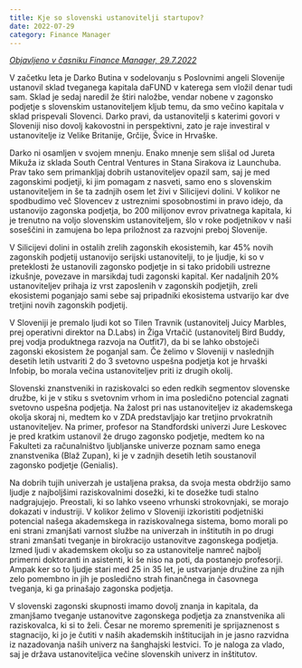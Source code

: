```yaml
---
title: Kje so slovenski ustanovitelji startupov?
date: 2022-07-29
category: Finance Manager
---
```


*[Objavljeno v časniku Finance Manager, 29.7.2022](https://manager.finance.si/9002173/Kje-so-slovenski-ustanovitelji-startupov)*


V začetku leta je Darko Butina v sodelovanju s Poslovnimi angeli Slovenije ustanovil sklad tveganega kapitala daFUND v katerega sem vložil denar tudi sam. Sklad je sedaj naredil že štiri naložbe, vendar nobene v zagonsko podjetje s slovenskim ustanoviteljem kljub temu, da smo večino kapitala v sklad prispevali Slovenci. Darko pravi, da ustanovitelji s katerimi govori v Sloveniji niso dovolj kakovostni in perspektivni, zato je raje investiral v ustanovitelje iz Velike Britanije, Grčije, Švice in Hrvaške.

Darko ni osamljen v svojem mnenju. Enako mnenje sem slišal od Jureta Mikuža iz sklada South Central Ventures in Stana Sirakova iz Launchuba. Prav tako sem primankljaj dobrih ustanoviteljev opazil sam, saj je med zagonskimi podjetji, ki jim pomagam z nasveti, samo eno s slovenskim ustanoviteljem in še ta zadnjih osem let živi v Silicijevi dolini. V kolikor ne spodbudimo več Slovencev z ustreznimi sposobnostimi in pravo idejo, da ustanovijo zagonska podjetja, bo 200 milijonov evrov privatnega kapitala, ki je trenutno na voljo slovenskim ustanoviteljem, šlo v roke podjetnikov v naši soseščini in zamujena bo lepa priložnost za razvojni preboj Slovenije.

V Silicijevi dolini in ostalih zrelih zagonskih ekosistemih, kar 45% novih zagonskih podjetij ustanovijo serijski ustanovitelji, to je ljudje, ki so v preteklosti že ustanovili zagonsko podjetje in si tako pridobili ustrezne izkušnje, povezave in marsikdaj tudi zagonski kapital. Ker nadaljnih 20% ustanoviteljev prihaja iz vrst zaposlenih v zagonskih podjetjih, zreli ekosistemi poganjajo sami sebe saj pripadniki ekosistema ustvarijo kar dve tretjini novih zagonskih podjetij.

V Sloveniji je premalo ljudi kot so Tilen Travnik (ustanovitelj Juicy Marbles, prej operativni direktor na D.Labs) in Žiga Vrtačič (ustanovitelj Bird Buddy, prej vodja produktnega razvoja na Outfit7), da bi se lahko obstoječi zagonski ekosistem že poganjal sam. Če želimo v Sloveniji v naslednjih desetih letih ustvariti 2 do 3 svetovno uspešna podjetja kot je hrvaški Infobip, bo morala večina ustanoviteljev priti iz drugih okolij.

Slovenski znanstveniki in raziskovalci so eden redkih segmentov slovenske družbe, ki je v stiku s svetovnim vrhom in ima posledično potencial zagnati svetovno uspešna podjetja. Na žalost pri nas ustanoviteljev iz akademskega okolja skoraj ni, medtem ko v ZDA predstavljajo kar tretjino prvokratnih ustanoviteljev. Na primer, profesor na Standfordski univerzi Jure Leskovec je pred kratkim ustanovil že drugo zagonsko podjetje, medtem ko na Fakulteti za računalništvo ljubljanske univerze poznam samo enega znanstvenika (Blaž Zupan), ki je v zadnjih desetih letih soustanovil zagonsko podjetje (Genialis).

Na dobrih tujih univerzah je ustaljena praksa, da svoja mesta obdržijo samo ljudje z najboljšimi raziskovalnimi dosežki, ki te dosežke tudi stalno nadgrajujejo. Preostali, ki so lahko vseeno vrhunski strokovnjaki, se morajo dokazati v industriji. V kolikor želimo v Sloveniji izkoristiti podjetniški potencial našega akademskega in raziskovalnega sistema, bomo morali po eni strani zmanjšati varnost službe na univerzah in inštitutih in po drugi strani zmanšati tveganje in birokracijo ustanovitve zagonskega podjetja. Izmed ljudi v akademskem okolju so za ustanovitelje namreč najbolj primerni doktoranti in asistenti, ki še niso na poti, da postanejo profesorji. Ampak ker so to ljudje stari med 25 in 35 let, je ustvarjanje družine za njih zelo pomembno in jih je posledično strah finančnega in časovnega tveganja, ki ga prinašajo zagonska podjetja.

V slovenski zagonski skupnosti imamo dovolj znanja in kapitala, da zmanjšamo tveganje ustanovitve zagonskega podjetja za znanstvenika ali raziskovalca, ki si to želi. Česar ne moremo spremeniti je sprijaznenost s stagnacijo, ki jo je čutiti v naših akademskih inštitucijah in je jasno razvidna iz nazadovanja naših univerz na šanghajski lestvici. To je naloga za vlado, saj je država ustanoviteljica večine slovenskih univerz in inštitutov.
